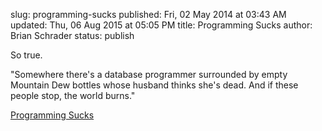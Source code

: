 slug: programming-sucks
published: Fri, 02 May 2014 at 03:43 AM
updated: Thu, 06 Aug 2015 at 05:05 PM
title: Programming Sucks 
author: Brian Schrader
status: publish

So true.

<div class="link">"Somewhere there's a database programmer surrounded by empty Mountain Dew bottles whose husband thinks she's dead. And if these people stop, the world burns."</div>

[Programming Sucks](http://stilldrinking.org/programming-sucks)